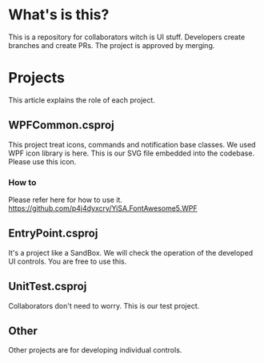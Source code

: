 # What's is this?
This is a repository for collaborators witch is UI stuff.
Developers create branches and create PRs. The project is approved by merging.

# Projects
This article explains the role of each project.

## WPFCommon.csproj
This project treat icons, commands and notification base classes.
We used WPF icon library is here. This is our SVG file embedded into the codebase. Please use this icon.

### How to
Please refer here for how to use it. https://github.com/p4j4dyxcry/YiSA.FontAwesome5.WPF


## EntryPoint.csproj
It's a project like a SandBox.
We will check the operation of the developed UI controls. You are free to use this.

## UnitTest.csproj
Collaborators don't need to worry. This is our test project.

## Other
Other projects are for developing individual controls.

